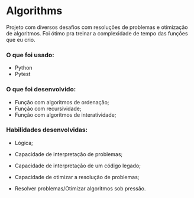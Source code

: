 # Algorithms

Projeto com diversos desafios com resoluções de problemas e otimização de algoritmos. Foi ótimo pra treinar a complexidade de tempo das funções que eu crio.

### O que foi usado:

- Python
- Pytest

### O que foi desenvolvido:

- Função com algoritmos de ordenação;
- Função com recursividade;
- Função com algoritmos de interatividade;

### Habilidades desenvolvidas:

- Lógica;

- Capacidade de interpretação de problemas;

- Capacidade de interpretação de um código legado;

- Capacidade de otimizar a resolução de problemas;

- Resolver problemas/Otimizar algoritmos sob pressão.